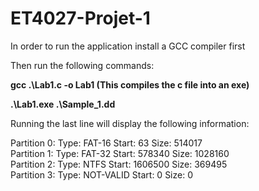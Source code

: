 # ET4027-Projet-1

In order to run the application install a GCC compiler first

Then run the following commands: 

**gcc .\Lab1.c -o Lab1 (This compiles the c file into an exe)**

**.\Lab1.exe .\Sample_1.dd**


Running the last line will display the following information: 

Partition 0: Type: FAT-16       Start: 63           Size: 514017      
Partition 1: Type: FAT-32       Start: 578340       Size: 1028160     
Partition 2: Type: NTFS         Start: 1606500      Size: 369495      
Partition 3: Type: NOT-VALID    Start: 0            Size: 0
